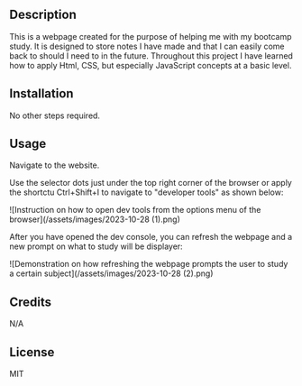 
## Description

This is a webpage created for the purpose of helping me with my bootcamp study. It is designed to store notes I have made and that I can easily come back to should I need to in the future.
Throughout this project I have learned how to apply Html, CSS, but especially JavaScript concepts at a basic level.

## Installation

No other steps required.

## Usage

Navigate to the website.

Use the selector dots just under the top right corner of the browser or apply the shortctu Ctrl+Shift+I to navigate to "developer tools" as shown below:

![Instruction on how to open dev tools from the options menu of the browser](/assets/images/2023-10-28 (1).png)

After you have opened the dev console, you can refresh the webpage and a new prompt on what to study will be displayer:

![Demonstration on how refreshing the webpage prompts the user to study a certain subject](/assets/images/2023-10-28 (2).png)

## Credits

N/A

## License

MIT
